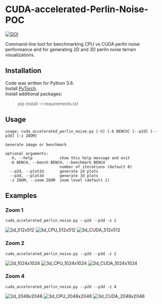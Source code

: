 # CUDA-accelerated-Perlin-Noise-POC
[![DOI](https://zenodo.org/badge/DOI/10.5281/zenodo.4430681.svg)](https://doi.org/10.5281/zenodo.4430681)

Command-line tool for benchmarking CPU vs CUDA perlin noise performance and for generating 2D and 3D perlin noise terrain visualizations.

## Installation
Code was written for Python 3.8.  
Install [PyTorch](https://pytorch.org/get-started/locally/).  
Install additional packages:
> pip install -r requirements.txt

## Usage
```
usage: cuda_accelerated_perlin_noise.py [-h] [-b BENCH] [--p2d] [--p3d] [-z ZOOM]

Generate image or benchmark

optional arguments:
  -h, --help            show this help message and exit
  -b BENCH, --bench BENCH, --benchmark BENCH
                        number of iterations (default 0)
  --p2d, --plot2d       generate 2d plots
  --p3d, --plot3d       generate 3d plots
  -z ZOOM, --zoom ZOOM  zoom level (default 1)
```

## Examples
### Zoom 1
```commandline 
cuda_accelerated_perlin_noise.py --p2d --p3d -z 1
```
![2d_512x512](images/plot_2d_512x512.png)
![3d_CPU_512x512](images/plot_3d_CPU_512x512.png)
![3d_CUDA_512x512](images/plot_3d_CUDA_512x512.png)
### Zoom 2
```commandline 
cuda_accelerated_perlin_noise.py --p2d --p3d -z 2
``` 
![2d_1024x1024](images/plot_2d_1024x1024.png)
![3d_CPU_1024x1024](images/plot_3d_CPU_1024x1024.png)
![3d_CUDA_1024x1024](images/plot_3d_CUDA_1024x1024.png)
### Zoom 4
```commandline 
cuda_accelerated_perlin_noise.py --p2d --p3d -z 4
``` 
![2d_2048x2048](images/plot_2d_2048x2048.png)
![3d_CPU_2048x2048](images/plot_3d_CPU_2048x2048.png)
![3d_CUDA_2048x2048](images/plot_3d_CUDA_2048x2048.png)
